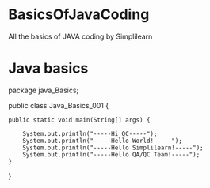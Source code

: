 # BasicsOfJavaCoding
All the basics of JAVA coding by Simplilearn

# Java basics
package java_Basics;

public class Java_Basics_001 {
	  
	public static void main(String[] args) {
		
		System.out.println("-----Hi QC-----");
		System.out.println("-----Hello World!-----");
		System.out.println("-----Hello Simplilearn!-----");
		System.out.println("-----Hello QA/QC Team!-----");
	}
  
}
